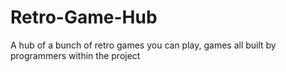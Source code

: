 # Retro-Game-Hub
A hub of a bunch of retro games you can play, games all built by programmers within the project
